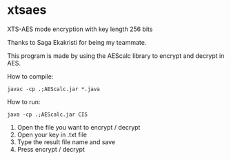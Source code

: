 # xtsaes
XTS-AES mode encryption with key length 256 bits

Thanks to Saga Ekakristi for being my teammate.

This program is made by using the AEScalc library to encrypt and decrypt in AES.

How to compile:
```
javac -cp .;AEScalc.jar *.java
```

How to run:
```
java -cp .;AEScalc.jar CIS
```

1. Open the file you want to encrypt / decrypt
2. Open your key in .txt file
3. Type the result file name and save
4. Press encrypt / decrypt
